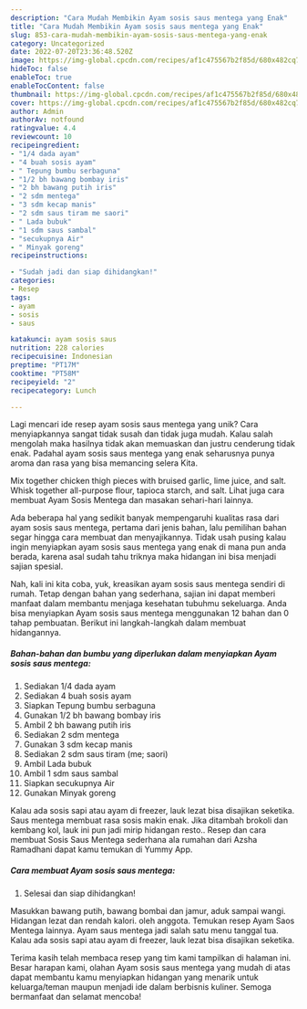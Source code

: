 ```yaml
---
description: "Cara Mudah Membikin Ayam sosis saus mentega yang Enak"
title: "Cara Mudah Membikin Ayam sosis saus mentega yang Enak"
slug: 853-cara-mudah-membikin-ayam-sosis-saus-mentega-yang-enak
category: Uncategorized
date: 2022-07-20T23:36:48.520Z
image: https://img-global.cpcdn.com/recipes/af1c475567b2f85d/680x482cq70/ayam-sosis-saus-mentega-foto-resep-utama.jpg
hideToc: false
enableToc: true
enableTocContent: false
thumbnail: https://img-global.cpcdn.com/recipes/af1c475567b2f85d/680x482cq70/ayam-sosis-saus-mentega-foto-resep-utama.jpg
cover: https://img-global.cpcdn.com/recipes/af1c475567b2f85d/680x482cq70/ayam-sosis-saus-mentega-foto-resep-utama.jpg
author: Admin
authorAv: notfound
ratingvalue: 4.4
reviewcount: 10
recipeingredient:
- "1/4 dada ayam"
- "4 buah sosis ayam"
- " Tepung bumbu serbaguna"
- "1/2 bh bawang bombay iris"
- "2 bh bawang putih iris"
- "2 sdm mentega"
- "3 sdm kecap manis"
- "2 sdm saus tiram me saori"
- " Lada bubuk"
- "1 sdm saus sambal"
- "secukupnya Air"
- " Minyak goreng"
recipeinstructions:

- "Sudah jadi dan siap dihidangkan!"
categories:
- Resep
tags:
- ayam
- sosis
- saus

katakunci: ayam sosis saus 
nutrition: 228 calories
recipecuisine: Indonesian
preptime: "PT17M"
cooktime: "PT58M"
recipeyield: "2"
recipecategory: Lunch

---
```





Lagi mencari ide resep ayam sosis saus mentega yang unik? Cara menyiapkannya sangat tidak susah dan tidak juga mudah. Kalau salah mengolah maka hasilnya tidak akan memuaskan dan justru cenderung tidak enak. Padahal ayam sosis saus mentega yang enak seharusnya punya aroma dan rasa yang bisa memancing selera Kita.





Mix together chicken thigh pieces with bruised garlic, lime juice, and salt. Whisk together all-purpose flour, tapioca starch, and salt. Lihat juga cara membuat Ayam Sosis Mentega dan masakan sehari-hari lainnya.

Ada beberapa hal yang sedikit banyak mempengaruhi kualitas rasa dari ayam sosis saus mentega, pertama dari jenis bahan, lalu pemilihan bahan segar hingga cara membuat dan menyajikannya. Tidak usah pusing kalau ingin menyiapkan ayam sosis saus mentega yang enak di mana pun anda berada, karena asal sudah tahu triknya maka hidangan ini bisa menjadi sajian spesial.






Nah, kali ini kita coba, yuk, kreasikan ayam sosis saus mentega sendiri di rumah. Tetap dengan bahan yang sederhana, sajian ini dapat memberi manfaat dalam membantu menjaga kesehatan tubuhmu sekeluarga. Anda bisa menyiapkan Ayam sosis saus mentega menggunakan 12 bahan dan 0 tahap pembuatan. Berikut ini langkah-langkah dalam membuat hidangannya.

<!--inarticleads1-->

##### Bahan-bahan dan bumbu yang diperlukan dalam menyiapkan Ayam sosis saus mentega:

1. Sediakan 1/4 dada ayam
1. Sediakan 4 buah sosis ayam
1. Siapkan  Tepung bumbu serbaguna
1. Gunakan 1/2 bh bawang bombay iris
1. Ambil 2 bh bawang putih iris
1. Sediakan 2 sdm mentega
1. Gunakan 3 sdm kecap manis
1. Sediakan 2 sdm saus tiram (me; saori)
1. Ambil  Lada bubuk
1. Ambil 1 sdm saus sambal
1. Siapkan secukupnya Air
1. Gunakan  Minyak goreng


Kalau ada sosis sapi atau ayam di freezer, lauk lezat bisa disajikan seketika. Saus mentega membuat rasa sosis makin enak. Jika ditambah brokoli dan kembang kol, lauk ini pun jadi mirip hidangan resto.. Resep dan cara membuat Sosis Saus Mentega sederhana ala rumahan dari Azsha Ramadhani dapat kamu temukan di Yummy App. 

<!--inarticleads2-->

##### Cara membuat Ayam sosis saus mentega:


1. Selesai dan siap dihidangkan!

Masukkan bawang putih, bawang bombai dan jamur, aduk sampai wangi. Hidangan lezat dan rendah kalori. oleh anggota. Temukan resep Ayam Saos Mentega lainnya. Ayam saus mentega jadi salah satu menu tanggal tua. Kalau ada sosis sapi atau ayam di freezer, lauk lezat bisa disajikan seketika. 

Terima kasih telah membaca resep yang tim kami tampilkan di halaman ini. Besar harapan kami, olahan Ayam sosis saus mentega yang mudah di atas dapat membantu kamu menyiapkan hidangan yang menarik untuk keluarga/teman maupun menjadi ide dalam berbisnis kuliner. Semoga bermanfaat dan selamat mencoba!
